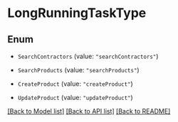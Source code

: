 # LongRunningTaskType

## Enum


* `SearchContractors` (value: `"searchContractors"`)

* `SearchProducts` (value: `"searchProducts"`)

* `CreateProduct` (value: `"createProduct"`)

* `UpdateProduct` (value: `"updateProduct"`)


[[Back to Model list]](../README.md#documentation-for-models) [[Back to API list]](../README.md#documentation-for-api-endpoints) [[Back to README]](../README.md)


